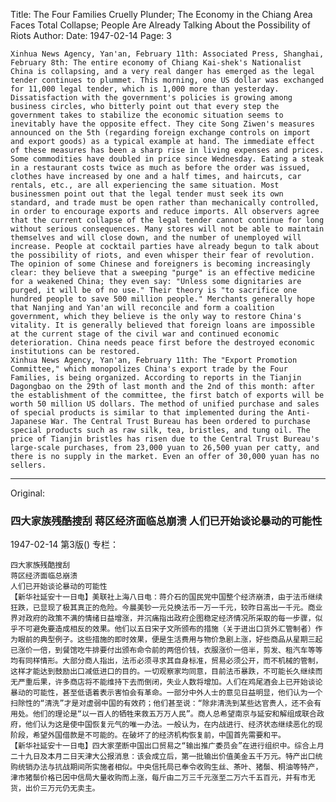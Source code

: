 Title: The Four Families Cruelly Plunder; The Economy in the Chiang Area Faces Total Collapse; People Are Already Talking About the Possibility of Riots
Author:
Date: 1947-02-14
Page: 3

    Xinhua News Agency, Yan'an, February 11th: Associated Press, Shanghai, February 8th: The entire economy of Chiang Kai-shek's Nationalist China is collapsing, and a very real danger has emerged as the legal tender continues to plummet. This morning, one US dollar was exchanged for 11,000 legal tender, which is 1,000 more than yesterday. Dissatisfaction with the government's policies is growing among business circles, who bitterly point out that every step the government takes to stabilize the economic situation seems to inevitably have the opposite effect. They cite Song Ziwen's measures announced on the 5th (regarding foreign exchange controls on import and export goods) as a typical example at hand. The immediate effect of these measures has been a sharp rise in living expenses and prices. Some commodities have doubled in price since Wednesday. Eating a steak in a restaurant costs twice as much as before the order was issued, clothes have increased by one and a half times, and haircuts, car rentals, etc., are all experiencing the same situation. Most businessmen point out that the legal tender must seek its own standard, and trade must be open rather than mechanically controlled, in order to encourage exports and reduce imports. All observers agree that the current collapse of the legal tender cannot continue for long without serious consequences. Many stores will not be able to maintain themselves and will close down, and the number of unemployed will increase. People at cocktail parties have already begun to talk about the possibility of riots, and even whisper their fear of revolution. The opinion of some Chinese and foreigners is becoming increasingly clear: they believe that a sweeping "purge" is an effective medicine for a weakened China; they even say: "Unless some dignitaries are purged, it will be of no use." Their theory is "to sacrifice one hundred people to save 500 million people." Merchants generally hope that Nanjing and Yan'an will reconcile and form a coalition government, which they believe is the only way to restore China's vitality. It is generally believed that foreign loans are impossible at the current stage of the civil war and continued economic deterioration. China needs peace first before the destroyed economic institutions can be restored.
    Xinhua News Agency, Yan'an, February 11th: The "Export Promotion Committee," which monopolizes China's export trade by the Four Families, is being organized. According to reports in the Tianjin Dagongbao on the 29th of last month and the 2nd of this month: after the establishment of the committee, the first batch of exports will be worth 50 million US dollars. The method of unified purchase and sales of special products is similar to that implemented during the Anti-Japanese War. The Central Trust Bureau has been ordered to purchase special products such as raw silk, tea, bristles, and tung oil. The price of Tianjin bristles has risen due to the Central Trust Bureau's large-scale purchases, from 23,000 yuan to 26,500 yuan per catty, and there is no supply in the market. Even an offer of 30,000 yuan has no sellers.



<hr /> 

Original: 


### 四大家族残酷搜刮  蒋区经济面临总崩溃  人们已开始谈论暴动的可能性

1947-02-14
第3版()
专栏：

    四大家族残酷搜刮
    蒋区经济面临总崩溃
    人们已开始谈论暴动的可能性
    【新华社延安十一日电】美联社上海八日电：蒋介石的国民党中国整个经济崩溃，由于法币继续狂跌，已显现了极其真正的危险。今晨美钞一元兑换法币一万一千元，较昨日高出一千元。商业界对政府的政策不满的情绪日益增涨，并沉痛指出政府企图稳定经济情况所采取的每一步骤，似乎不可避免要造成相反的效果。他们以五日宋子文所颁布的措施（关于进出口货外汇管制者）作为眼前的典型例子。这些措施的即时效果，便是生活费用与物价急剧上涨，好些商品从星期三起已涨价一倍，到餐馆吃牛排要付出颁布命令前的两倍价钱，衣服涨价一倍半，剪发、租汽车等等均有同样情形。大部分商人指出，法币必须寻求其自身标准，贸易必须公开，而不机械的管制，这样才能达到鼓励出口减低进口的目的。一切观察家均同意，目前法币暴跌，不可能长久继续而无严重后果，许多商店将不能维持下去而倒闭，失业人数将增加。人们在鸡尾酒会上已开始谈论暴动的可能性，甚至低语着表示害怕会有革命。一部分中外人士的意见日益明显，他们认为一个扫除性的“清洗”才是对虚弱中国的有效药；他们甚至说：“除非清洗到某些达官贵人，还不会有用处。他们的理论是“以一百人的牺牲来救五万万人民”。商人总希望南京与延安和解组成联合政府，他们认为这是使中国恢复元气的唯一办法。一般认为，在内战进行、经济状态继续恶化的现阶段，希望外国借款是不可能的。在破坏了的经济机构恢复前，中国首先需要和平。
    【新华社延安十一日电】四大家垄断中国出口贸易之“输出推广委员会”在进行组织中。综合上月二十九日及本月二日天津大公报消息：该会成立后，第一批输出价值美金五千万元。特产出口统购统销办法与抗战期间所实施者相似。中央信托局已奉令收购生丝、茶叶、猪鬃、桐油等特产，津市猪鬃价格已因中信局大量收购而上涨，每斤由二万三千元涨至二万六千五百元，并有市无货，出价三万元仍无卖主。
